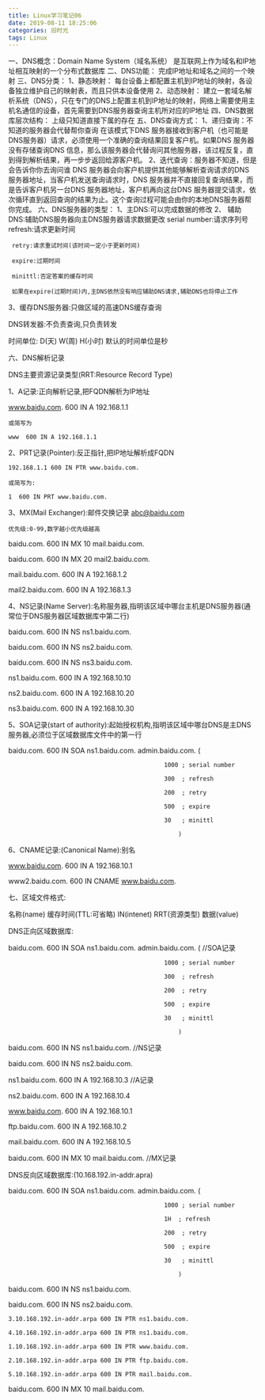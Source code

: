 ```yaml
---
title: Linux学习笔记06
date: 2019-08-11 18:25:06
categories: 旧时光
tags: Linux
---
```

一、DNS概念：Domain Name System（域名系统）
是互联网上作为域名和IP地址相互映射的一个分布式数据库
二、DNS功能：
完成IP地址和域名之间的一个映射
三、DNS分类：
1、静态映射：
每台设备上都配置主机到IP地址的映射，各设备独立维护自己的映射表，而且只供本设备使用
2、动态映射：
建立一套域名解析系统（DNS），只在专门的DNS上配置主机到IP地址的映射，网络上需要使用主机名通信的设备，首先需要到DNS服务器查询主机所对应的IP地址
四、DNS数据库层次结构：
上级只知道直接下属的存在 
五、DNS查询方式：
1、递归查询：不知道的服务器会代替帮你查询
在该模式下DNS 服务器接收到客户机（也可能是DNS服务器）请求，必须使用一个准确的查询结果回复客户机。如果DNS 服务器没有存储查询DNS 信息，那么该服务器会代替询问其他服务器，该过程反复，直到得到解析结果，再一步步返回给源客户机。
2、迭代查询：服务器不知道，但是会告诉你你去询问谁
DNS 服务器会向客户机提供其他能够解析查询请求的DNS 服务器地址，当客户机发送查询请求时，DNS 服务器并不直接回复查询结果，而是告诉客户机另一台DNS 服务器地址，客户机再向这台DNS 服务器提交请求，依次循环直到返回查询的结果为止。这个查询过程可能会由你的本地DNS服务器帮你完成。
六、DNS服务器的类型：
1、主DNS:可以完成数据的修改   2、   辅助DNS:辅助DNS服务器向主DNS服务器请求数据更改        serial number:请求序列号
     refresh:请求更新时间

     retry:请求重试时间(该时间一定小于更新时间)

     expire:过期时间

     minittl:否定答案的缓存时间

     如果在expire(过期时间)内,主DNS依然没有响应辅助DNS请求,辅助DNS也将停止工作

3、缓存DNS服务器:只做区域的高速DNS缓存查询

DNS转发器:不负责查询,只负责转发

时间单位: D(天) W(周) H(小时) 默认的时间单位是秒

六、DNS解析记录

  DNS主要资源记录类型(RRT:Resource Record Type)

 1、A记录:正向解析记录,把FQDN解析为IP地址

www.baidu.com. 600 IN A 192.168.1.1

    或简写为

    www  600 IN A 192.168.1.1

 2、PRT记录(Pointer):反正指针,把IP地址解析成FQDN

    192.168.1.1 600 IN PTR www.baidu.com.

    或简写为:

    1  600 IN PRT www.baidu.com.

  3、MX(Mail Exchanger):邮件交换记录    abc@baidu.com

    优先级:0-99,数字越小优先级越高

baidu.com.  600 IN MX 10 mail.baidu.com.

baidu.com.  600 IN MX 20 mail2.baidu.com.

mail.baidu.com.    600 IN A 192.168.1.2

mail2.baidu.com.    600 IN A 192.168.1.3

  4、NS记录(Name Server):名称服务器,指明该区域中哪台主机是DNS服务器(通常位于DNS服务器区域数据库中第二行)

baidu.com. 600 IN NS ns1.baidu.com.

baidu.com. 600 IN NS ns2.baidu.com.

baidu.com. 600 IN NS ns3.baidu.com.

ns1.baidu.com. 600 IN A 192.168.10.10

ns2.baidu.com. 600 IN A 192.168.10.20

ns3.baidu.com. 600 IN A 192.168.10.30

 5、SOA记录(start of authority):起始授权机构,指明该区域中哪台DNS是主DNS服务器,必须位于区域数据库文件中的第一行

baidu.com. 600 IN SOA ns1.baidu.com. admin.baidu.com. (

                                                1000 ; serial number

                                                300  ; refresh

                                                200  ; retry

                                                500  ; expire

                                                30   ; minittl

                                                    )

  6、CNAME记录:(Canonical Name):别名

www.baidu.com. 600 IN A 192.168.10.1

www2.baidu.com. 600 IN CNAME www.baidu.com.

七、区域文件格式:

名称(name) 缓存时间(TTL:可省略) IN(intenet) RRT(资源类型) 数据(value)

DNS正向区域数据库:

baidu.com. 600 IN SOA ns1.baidu.com. admin.baidu.com. (    //SOA记录

                                                1000 ; serial number

                                                300  ; refresh

                                                200  ; retry

                                                500  ; expire

                                                30   ; minittl

                                                    )

baidu.com. 600 IN NS ns1.baidu.com.    //NS记录

baidu.com. 600 IN NS ns2.baidu.com.

ns1.baidu.com. 600 IN A 192.168.10.3    //A记录

ns2.baidu.com. 600 IN A 192.168.10.4

www.baidu.com. 600 IN A 192.168.10.1    

ftp.baidu.com. 600 IN A 192.168.10.2

mail.baidu.com. 600 IN A 192.168.10.5

baidu.com.  600 IN MX 10 mail.baidu.com.    //MX记录

DNS反向区域数据库:(10.168.192.in-addr.apra)

baidu.com. 600 IN SOA ns1.baidu.com. admin.baidu.com. (

                                                1000 ; serial number

                                                1H  ; refresh

                                                200  ; retry

                                                500  ; expire

                                                30   ; minittl

                                                    )

baidu.com. 600 IN NS ns1.baidu.com.

baidu.com. 600 IN NS ns2.baidu.com.

    3.10.168.192.in-addr.arpa 600 IN PTR ns1.baidu.com.

    4.10.168.192.in-addr.arpa 600 IN PTR ns1.baidu.com.

    1.10.168.192.in-addr.arpa 600 IN PTR www.baidu.com.

    2.10.168.192.in-addr.arpa 600 IN PTR ftp.baidu.com.

    5.10.168.192.in-addr.arpa 600 IN PTR mail.baidu.com.

baidu.com. 600 IN MX 10 mail.baidu.com.
